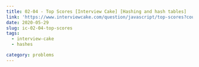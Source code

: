 ```yaml
---
title: 02-04 - Top Scores [Interview Cake] [Hashing and hash tables]
link: 'https://www.interviewcake.com/question/javascript/top-scores?course=fc1&section=hashing-and-hash-tables'
date: 2020-05-29
slug: ic-02-04-top-scores
tags:
  - interview-cake
  - hashes

category: problems
---
```


<!-- embed:2.04_top_scores.js -->
